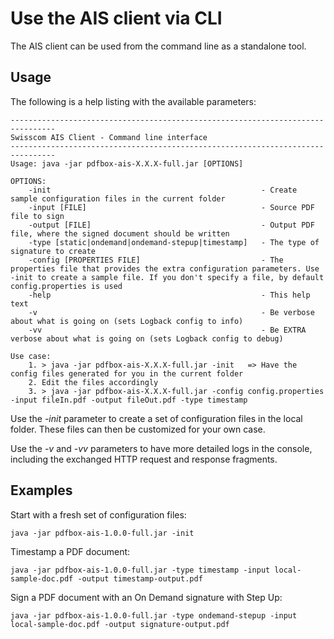 # Use the AIS client via CLI
The AIS client can be used from the command line as a standalone tool.

## Usage
The following is a help listing with the available parameters: 
```text
--------------------------------------------------------------------------------
Swisscom AIS Client - Command line interface
--------------------------------------------------------------------------------
Usage: java -jar pdfbox-ais-X.X.X-full.jar [OPTIONS]

OPTIONS:
    -init                                               - Create sample configuration files in the current folder
    -input [FILE]                                       - Source PDF file to sign
    -output [FILE]                                      - Output PDF file, where the signed document should be written
    -type [static|ondemand|ondemand-stepup|timestamp]   - The type of signature to create
    -config [PROPERTIES FILE]                           - The properties file that provides the extra configuration parameters. Use -init to create a sample file. If you don't specify a file, by default config.properties is used
    -help                                               - This help text
    -v                                                  - Be verbose about what is going on (sets Logback config to info)
    -vv                                                 - Be EXTRA verbose about what is going on (sets Logback config to debug)

Use case:
    1. > java -jar pdfbox-ais-X.X.X-full.jar -init   => Have the config files generated for you in the current folder
    2. Edit the files accordingly
    3. > java -jar pdfbox-ais-X.X.X-full.jar -config config.properties -input fileIn.pdf -output fileOut.pdf -type timestamp
```

Use the _-init_ parameter to create a set of configuration files in the local folder. These files can then be customized for your own case.

Use the _-v_ and _-vv_ parameters to have more detailed logs in the console, including the exchanged HTTP request and response fragments. 

## Examples
Start with a fresh set of configuration files:
```shell
java -jar pdfbox-ais-1.0.0-full.jar -init
```

Timestamp a PDF document:
```shell
java -jar pdfbox-ais-1.0.0-full.jar -type timestamp -input local-sample-doc.pdf -output timestamp-output.pdf
```

Sign a PDF document with an On Demand signature with Step Up:
```shell
java -jar pdfbox-ais-1.0.0-full.jar -type ondemand-stepup -input local-sample-doc.pdf -output signature-output.pdf
```
